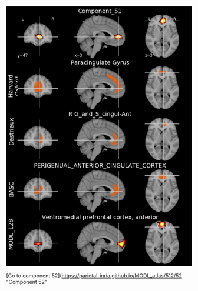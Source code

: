 


![51](preliminary/51.jpg "Component 51")

[Go to component 52](https://parietal-inria.github.io/MODL_atlas/512/52 "Component 52"